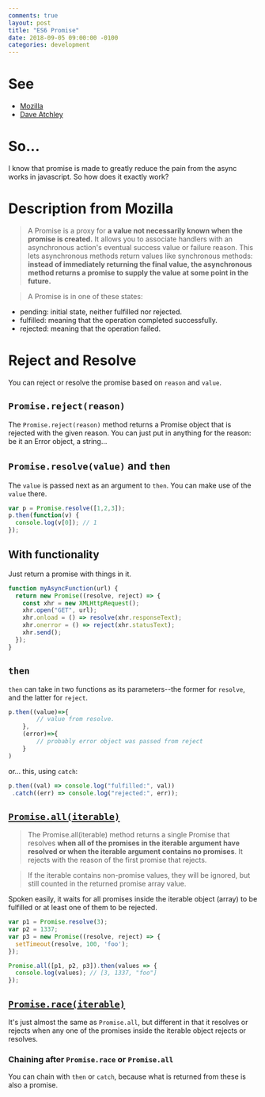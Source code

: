 ```yaml
---
comments: true
layout: post
title: "ES6 Promise"
date: 2018-09-05 09:00:00 -0100
categories: development
---
```

# See
* [Mozilla](https://developer.mozilla.org/en-US/docs/Web/JavaScript/Reference/Global_Objects/Promise)
* [Dave Atchley](https://www.datchley.name/es6-promises/)

# So...
I know that promise is made to greatly reduce the pain from the async works in javascript. So how does it exactly work?

# Description from Mozilla
> A Promise is a proxy for **a value not necessarily known when the promise is created.** It allows you to associate handlers with an asynchronous action's eventual success value or failure reason. This lets asynchronous methods return values like synchronous methods: **instead of immediately returning the final value, the asynchronous method returns a promise to supply the value at some point in the future.**

> A Promise is in one of these states:

* pending: initial state, neither fulfilled nor rejected.
* fulfilled: meaning that the operation completed successfully.
* rejected: meaning that the operation failed.

# Reject and Resolve
You can reject or resolve the promise based on `reason` and `value`.

## `Promise.reject(reason)`
The `Promise.reject(reason)` method returns a Promise object that is rejected with the given reason.
You can just put in anything for the reason: be it an Error object, a string...

## `Promise.resolve(value)` and `then`
The `value` is passed next as an argument to `then`. You can make use of the `value` there.

```javascript
var p = Promise.resolve([1,2,3]);
p.then(function(v) {
  console.log(v[0]); // 1
});
```

## With functionality 
Just return a promise with things in it.
```javascript
function myAsyncFunction(url) {
  return new Promise((resolve, reject) => {
    const xhr = new XMLHttpRequest();
    xhr.open("GET", url);
    xhr.onload = () => resolve(xhr.responseText);
    xhr.onerror = () => reject(xhr.statusText);
    xhr.send();
  });
}
```

## `then`
`then` can take in two functions as its parameters--the former for `resolve`, and the latter for `reject`.

```javascript
p.then((value)=>{
        // value from resolve. 
    },
    (error)=>{
        // probably error object was passed from reject
    }
)
```

or... this, using `catch`:

```javascript
p.then((val) => console.log("fulfilled:", val))  
 .catch((err) => console.log("rejected:", err));
```

## [`Promise.all(iterable)`](https://developer.mozilla.org/en-US/docs/Web/JavaScript/Reference/Global_Objects/Promise/all)

> The Promise.all(iterable) method returns a single Promise that resolves **when all of the promises in the iterable argument have resolved or when the iterable argument contains no promises**. It rejects with the reason of the first promise that rejects.

> If the iterable contains non-promise values, they will be ignored, but still counted in the returned promise array value.

Spoken easily, it waits for all promises inside the iterable object (array) to be fulfilled or at least one of them to be rejected. 

```javascript
var p1 = Promise.resolve(3);
var p2 = 1337;
var p3 = new Promise((resolve, reject) => {
  setTimeout(resolve, 100, 'foo');
}); 

Promise.all([p1, p2, p3]).then(values => { 
  console.log(values); // [3, 1337, "foo"] 
});
```

## [`Promise.race(iterable)`](https://developer.mozilla.org/en-US/docs/Web/JavaScript/Reference/Global_Objects/Promise/race)

It's just almost the same as `Promise.all`, but different in that it resolves or rejects when any one of the promises inside the iterable object rejects or resolves.

### Chaining after `Promise.race` or `Promise.all`
You can chain with `then` or `catch`, because what is returned from these is also a promise.